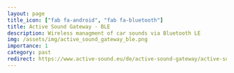 ```yaml
---
layout: page
title_icon: ["fab fa-android", "fab fa-bluetooth"]
title: Active Sound Gateway - BLE
description: Wireless managment of car sounds via Bluetooth LE
img: /assets/img/active_sound_gateway_ble.png
importance: 1
category: past
redirect: https://www.active-sound.eu/de/active-sound-gateway/active-sound-gateway-ble#pcontent-part-description
---
```

